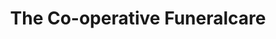 ---
title: "The Co-operative Funeralcare"
url: /derby/the-co-operative-funeralcare-chaddesden-lane/
shop: Bestattungen
---